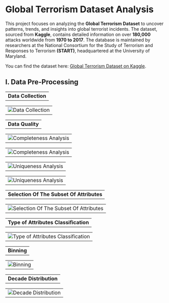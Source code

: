 # Global Terrorism Dataset Analysis

This project focuses on analyzing the **Global Terrorism Dataset** to uncover patterns, trends, and insights into global terrorist incidents. The dataset, sourced from **Kaggle**, contains detailed information on over **180,000** attacks worldwide from **1970 to 2017**. The database is maintained by researchers at the National Consortium for the Study of Terrorism and Responses to Terrorism **(START)**, headquartered at the University of Maryland.

You can find the dataset here: [Global Terrorism Dataset on Kaggle](https://www.kaggle.com/datasets/START-UMD/gtd).

## I. Data Pre-Processing

<table align="center"><tr><td align="center"><strong>Data Collection</strong></td></tr></table>

<table align="center"><tr><td><img src="https://github.com/user-attachments/assets/975ecc1b-5daa-455d-91ec-60f00e5c9ad9" alt="Data Collection"></td></tr></table>

<table align="center"><tr><td align="center"><strong>Data Quality</strong></td></tr></table>

<table align="center"><tr><td><img src="https://github.com/user-attachments/assets/8f988be9-50ca-42ec-99d4-5eb3c8d1620c" alt="Completeness Analysis"></td></tr></table>

<table align="center"><tr><td><img src="https://github.com/user-attachments/assets/14a2c5af-1f80-49c3-a99e-096389ddbdaf" alt="Completeness Analysis"></td></tr</table>

<table align="center"><tr><td><img src="https://github.com/user-attachments/assets/213ba1cc-bff2-4133-a758-883d47ccb6f2" alt="Uniqueness Analysis"></td></tr></table>

<table align="center"><tr><td><img src="https://github.com/user-attachments/assets/db7e95f4-a303-48e2-87ec-580a0bda4b99" alt="Uniqueness Analysis"></td></tr></table>

<table align="center"><tr><td align="center"><strong>Selection Of The Subset Of Attributes</strong></td></tr></table>

<table align="center"><tr><td><img src="https://github.com/user-attachments/assets/bea317f2-3e53-4178-9e24-dd81120dc5c5" alt="Selection Of The Subset Of Attributes"></td></tr></table>

<table align="center"><tr><td align="center"><strong>Type of Attributes Classification</strong></td></tr></table>

<table align="center"><tr><td><img src="https://github.com/user-attachments/assets/e393b8fe-9a5d-4c93-a5b7-d64c25b2947b" alt="Type of Attributes Classification"></td></tr></table>

<table align="center"><tr><td align="center"><strong>Binning</strong></td></tr></table>

<table align="center"><tr><td><img src="https://github.com/user-attachments/assets/04aab7a2-59a1-4fc9-b4f6-17caf8793891" alt="Binning"></td></tr></table>

<table align="center"><tr><td align="center"><strong>Decade Distribution</strong></td></tr></table>

<table align="center"><tr><td><img src="https://github.com/user-attachments/assets/90d6ab3c-6c98-45e9-8cfb-13da3d296d18" alt="Decade Distribution"></td></tr></table>

